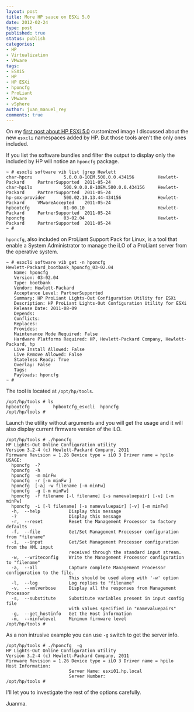 ```yaml
---
layout: post
title: More HP sauce on ESXi 5.0
date: 2012-02-24
type: post
published: true
status: publish
categories:
- HP
- Virtualization
- VMware
tags:
- ESXi5
- HP
- HP ESXi
- hponcfg
- ProLiant
- VMware
- vSphere
author: juan_manuel_rey
comments: true
---
```


On my [first post about HP ESXi 5.0](/2012/01/09/new-esxcli-namespaces-included-on-the-hp-esxi-image/ "New esxcli namespaces included on the HP ESXi image") customized image I discussed about the new `esxcli` namespaces added by HP. But those tools aren't the only ones included.

If you list the software bundles and filter the output to display only the included by HP will notice an `hponcfg` package.

```
~ # esxcli software vib list |grep Hewlett
char-hpcru            5.0.0.8-1OEM.500.0.0.434156         Hewlett-Packard     PartnerSupported  2011-05-24 
char-hpilo            500.9.0.0.8-1OEM.500.0.0.434156     Hewlett-Packard     PartnerSupported  2011-05-24 
hp-smx-provider       500.02.10.13.44-434156              Hewlett-Packard     VMwareAccepted    2011-05-24 
hpbootcfg             01-00.10                            Hewlett-Packard     PartnerSupported  2011-05-24 
hponcfg               03-02.04                            Hewlett-Packard     PartnerSupported  2011-05-24 
~ #
```

`hponcfg`, also included on ProLiant Support Pack for Linux, is a tool that enable a System Administrator to manage the iLO of a ProLiant server from the operative system.

```
~ # esxcli software vib get -n hponcfg
Hewlett-Packard_bootbank_hponcfg_03-02.04
   Name: hponcfg
   Version: 03-02.04
   Type: bootbank
   Vendor: Hewlett-Packard
   Acceptance Level: PartnerSupported
   Summary: HP ProLiant Lights-Out Configuration Utility for ESXi
   Description: HP ProLiant Lights-Out Configuration Utility for ESXi
   Release Date: 2011-08-09
   Depends:
   Conflicts:
   Replaces:
   Provides:
   Maintenance Mode Required: False
   Hardware Platforms Required: HP, Hewlett-Packard Company, Hewlett-Packard, hp
   Live Install Allowed: False
   Live Remove Allowed: False
   Stateless Ready: True
   Overlay: False
   Tags:
   Payloads: hponcfg
~ #
```

The tool is located at `/opt/hp/tools`.

```
/opt/hp/tools # ls
hpbootcfg         hpbootcfg_esxcli  hponcfg
/opt/hp/tools #
```

Launch the utility without arguments and you will get the usage and it will also display current firmware version of the iLO.

```
/opt/hp/tools # ./hponcfg
HP Lights-Out Online Configuration utility
Version 3.2-4 (c) Hewlett-Packard Company, 2011
Firmware Revision = 1.26 Device type = iLO 3 Driver name = hpilo
USAGE:
  hponcfg  -?
  hponcfg  -h
  hponcfg  -m minFw
  hponcfg  -r [-m minFw ]
  hponcfg  [-a] -w filename [-m minFw]
  hponcfg  -g [-m minFw]
  hponcfg  -f filename [-l filename] [-s namevaluepair] [-v] [-m minFw]
  hponcfg  -i [-l filename] [-s namevaluepair] [-v] [-m minFw]
  -h,  --help           Display this message
  -?                    Display this message
  -r,  --reset          Reset the Management Processor to factory defaults
  -f,  --file           Get/Set Management Processor configuration from "filename"
  -i,  --input          Get/Set Management Processor configuration from the XML input
                        received through the standard input stream.
  -w,  --writeconfig    Write the Management Processor configuration to "filename"
  -a,  --all            Capture complete Management Processor configuration to the file.
                        This should be used along with '-w' option
  -l,  --log            Log replies to "filename"
  -v,  --xmlverbose     Display all the responses from Management Processor
  -s,  --substitute     Substitute variables present in input config file
                        with values specified in "namevaluepairs"
  -g,  --get_hostinfo   Get the Host information
  -m,  --minfwlevel     Minimum firmware level
/opt/hp/tools #
```

As a non intrusive example you can use `-g` switch to get the server info.

```
/opt/hp/tools # ./hponcfg  -g
HP Lights-Out Online Configuration utility
Version 3.2-4 (c) Hewlett-Packard Company, 2011
Firmware Revision = 1.26 Device type = iLO 3 Driver name = hpilo
Host Information:
                        Server Name: esxi01.hp.local
                        Server Number:
/opt/hp/tools #
```

I'll let you to investigate the rest of the options carefully.

Juanma.
